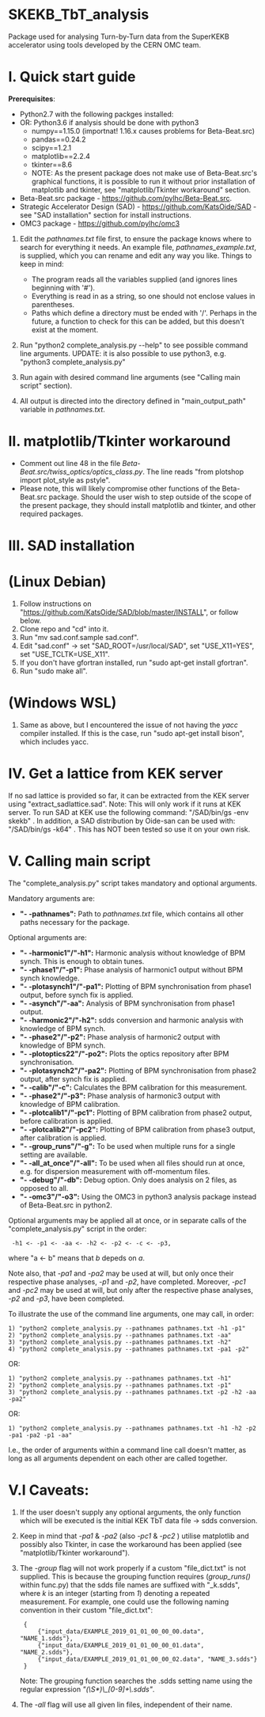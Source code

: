 # SKEKB\_TbT\_analysis
Package used for analysing Turn-by-Turn data from the SuperKEKB accelerator using tools developed by the CERN OMC team.


# I. Quick start guide
**Prerequisites**:

* Python2.7 with the following packges installed:
* OR: Python3.6 if analysis should be done with python3
    + numpy==1.15.0 (importnat! 1.16.x causes problems for Beta-Beat.src)
    + pandas==0.24.2
    + scipy==1.2.1
    + matplotlib==2.2.4
    + tkinter==8.6
    + NOTE: As the present package does not make use of Beta-Beat.src's graphical functions, it is possible to run it without prior installation of matplotlib and tkinter, see "matplotlib/Tkinter workaround" section.
* Beta-Beat.src package - https://github.com/pylhc/Beta-Beat.src.
* Strategic Accelerator Design (SAD) - https://github.com/KatsOide/SAD - see "SAD installation" section for install instructions.
* OMC3 package - https://github.com/pylhc/omc3

1) Edit the *pathnames.txt* file first, to ensure the package knows where to search for everything it needs. An example file, *pathnames_example.txt*, is supplied, which you can rename and edit any way you like. 
Things to keep in mind:
    * The program reads all the variables supplied (and ignores lines beginning with '#').
    * Everything is read in as a string, so one should not enclose values in parentheses.
    * Paths which define a directory must be ended with '/'. Perhaps in the future, a function to check for this can be added, but this doesn't exist at the moment. 

3) Run "python2 complete\_analysis.py --help" to see possible command line arguments.
    UPDATE: it is also possible to use python3, e.g. "python3 complete\_analysis.py"

4) Run again with desired command line arguments (see "Calling main script" section).

5) All output is directed into the directory defined in "main\_output\_path" variable in *pathnames.txt*.


# II. matplotlib/Tkinter workaround
- Comment out line 48 in the file *Beta-Beat.src/twiss\_optics/optics\_class.py*. The line reads "from plotshop import plot\_style as pstyle". 
- Please note, this will likely compromise other functions of the Beta-Beat.src package. Should the user wish to step outside of the scope of the present package, they should install matplotlib and tkinter, and other required packages.


# III. SAD installation 
# (Linux Debian)
1) Follow instructions on "https://github.com/KatsOide/SAD/blob/master/INSTALL", or follow below.
2) Clone repo and "cd" into it. 
3) Run "mv sad.conf.sample sad.conf".
4) Edit "sad.conf" -> set "SAD\_ROOT=/usr/local/SAD", set "USE\_X11=YES", set "USE\_TCLTK=USE\_X11".
5) If you don't have gfortran installed, run "sudo apt-get install gfortran".
6) Run "sudo make all".
# (Windows WSL)
1) Same as above, but I encountered the issue of not having the *yacc* compiler installed. If this is the case, run "sudo apt-get install bison", which includes yacc.


# IV. Get a lattice from KEK server
If no sad lattice is provided so far, it can be extracted from the KEK server using "extract_sadlattice.sad".
Note: This will only work if it runs at KEK server. 
To run SAD at KEK use the following command: "/SAD/bin/gs -env skekb" .
In addition, a SAD distribution by Oide-san can be used with: "/SAD/bin/gs -k64" . This has NOT been tested so use it on your own risk.


# V. Calling main script
The "complete_analysis.py" script takes mandatory and optional arguments.

Mandatory arguments are:
- **"- -pathnames":**
Path to *pathnames.txt* file, which contains all other paths necessary for the package.

Optional arguments are:
- **"- -harmonic1"/"-h1":**
Harmonic analysis without knowledge of BPM synch. This is enough to obtain tunes.
- **"- -phase1"/"-p1":**
Phase analysis of harmonic1 output without BPM synch knowledge.
- **"- -plotasynch1"/"-pa1":**
Plotting of BPM synchronisation from phase1 output, before synch fix is applied.
- **"- -asynch"/"-aa":**
Analysis of BPM synchronisation from phase1 output.
- **"- -harmonic2"/"-h2":**
sdds conversion and harmonic analysis with knowledge of BPM synch.
- **"- -phase2"/"-p2":**
Phase analysis of harmonic2 output with knowledge of BPM synch.
- **"- -plotoptics22"/"-po2":**
Plots the optics repository after BPM synchronisation.
- **"- -plotasynch2"/"-pa2":**
Plotting of BPM synchronisation from phase2 output, after synch fix is applied.
- **"- -calib"/"-c":**
Calculates the BPM calibration for this measurement.
- **"- -phase2"/"-p3":**
Phase analysis of harmonic3 output with knowledge of BPM calibration.
- **"- -plotcalib1"/"-pc1":**
Plotting of BPM calibration from phase2 output, before calibration is applied.
- **"- -plotcalib2"/"-pc2":**
Plotting of BPM calibration from phase3 output, after calibration is applied.
- **"- -group_runs"/"-g":**
To be used when multiple runs for a single setting are available.
- **"- -all_at_once"/"-all":**
To be used when all files should run at once, e.g. for dispersion measurement with off-momentum files.
- **"- -debug"/"-db":**
Debug option. Only does analysis on 2 files, as opposed to all.
- **"- -omc3"/"-o3":**
Using the OMC3 in python3 analysis package instead of Beta-Beat.src in python2.


Optional arguments may be applied all at once, or in separate calls of the "complete\_analysis.py" script in the order:

     -h1 <- -p1 <- -aa <- -h2 <- -p2 <- -c <- -p3,

where "a <- b" means that *b* depeds on *a*.  

Note also, that *-pa1* and *-pa2* may be used at will, but only once their respective phase analyses, *-p1* and *-p2*, have completed. Moreover, *-pc1* and *-pc2* may be used at will,
but only after the respective phase analyses, *-p2* and *-p3*, have been completed.

To illustrate the use of the command line arguments, one may call, in order:

    1) "python2 complete_analysis.py --pathnames pathnames.txt -h1 -p1"
    2) "python2 complete_analysis.py --pathnames pathnames.txt -aa"
    3) "python2 complete_analysis.py --pathnames pathnames.txt -h2"
    4) "python2 complete_analysis.py --pathnames pathnames.txt -pa1 -p2"

OR:

    1) "python2 complete_analysis.py --pathnames pathnames.txt -h1"
    2) "python2 complete_analysis.py --pathnames pathnames.txt -p1"
    3) "python2 complete_analysis.py --pathnames pathnames.txt -p2 -h2 -aa -pa2"

OR:

    1) "python2 complete_analysis.py --pathnames pathnames.txt -h1 -h2 -p2 -pa1 -pa2 -p1 -aa"

I.e., the order of arguments within a command line call doesn't matter, as long as all arguments dependent on each other are called together.


# V.I Caveats:

1) If the user doesn't supply any optional arguments, the only function which will be executed is the initial KEK TbT data file -> sdds conversion.

2) Keep in mind that *-pa1* & *-pa2* (also *-pc1* & *-pc2* ) utilise matplotlib and possibly also Tkinter, in case the workaround has been applied (see "matplotlib/Tkinter workaround").

3) The *-group* flag will not work properly if a custom "file_dict.txt" is not supplied. This is because the grouping function requires (*group_runs()* within func.py) that the sdds file names are suffixed with "_k.sdds", where *k* is an integer (starting from *1*) denoting a repeated measurement. For example, one could use the following naming convention in their custom "file_dict.txt":

		{
			{"input_data/EXAMPLE_2019_01_01_00_00_00.data", "NAME_1.sdds"},
			{"input_data/EXAMPLE_2019_01_01_00_00_01.data", "NAME_2.sdds"},
			{"input_data/EXAMPLE_2019_01_01_00_00_02.data", "NAME_3.sdds"}
		}
	Note: The grouping function searches the .sdds setting name using the regular expression *"(\S\*)\\_[0-9]+\\.sdds"*.

4) The *-all* flag will use all given lin files, independent of their name.